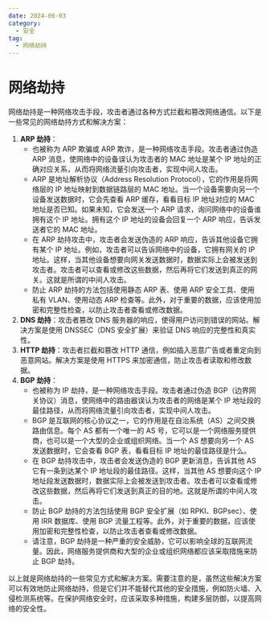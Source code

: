 ```yaml
---
date: 2024-06-03
category:
  - 安全
tag:
  - 网络劫持
---
```


# 网络劫持

网络劫持是一种网络攻击手段，攻击者通过各种方式拦截和篡改网络通信。以下是一些常见的网络劫持方式和解决方案：

1. **ARP 劫持**：
   - 也被称为 ARP 欺骗或 ARP 欺诈，是一种网络攻击手段。攻击者通过伪造 ARP 消息，使网络中的设备误认为攻击者的 MAC 地址是某个 IP 地址的正确对应关系，从而将网络流量引向攻击者，实现中间人攻击。
   - ARP 是地址解析协议（Address Resolution Protocol），它的作用是将网络层的 IP 地址映射到数据链路层的 MAC 地址。当一个设备需要向另一个设备发送数据时，它会先查看 ARP 缓存，看看目标 IP 地址对应的 MAC 地址是否已知。如果未知，它会发送一个 ARP 请求，询问网络中的设备谁拥有这个 IP 地址。拥有这个 IP 地址的设备会回复一个 ARP 响应，告诉发送者它的 MAC 地址。
   - 在 ARP 劫持攻击中，攻击者会发送伪造的 ARP 响应，告诉其他设备它拥有某个 IP 地址。例如，攻击者可以告诉网络中的设备，它拥有网关的 IP 地址。这样，当其他设备想要向网关发送数据时，数据实际上会被发送到攻击者。攻击者可以查看或修改这些数据，然后再将它们发送到真正的网关。这就是所谓的中间人攻击。
   - 防止 ARP 劫持的方法包括使用静态 ARP 表、使用 ARP 安全工具、使用私有 VLAN、使用动态 ARP 检查等。此外，对于重要的数据，应该使用加密和完整性检查，以防止攻击者查看或修改数据。
2. **DNS 劫持**：攻击者篡改 DNS 服务器的响应，使得用户访问到错误的网站。解决方案是使用 DNSSEC（DNS 安全扩展）来验证 DNS 响应的完整性和真实性。
3. **HTTP 劫持**：攻击者拦截和篡改 HTTP 通信，例如插入恶意广告或者重定向到恶意网站。解决方案是使用 HTTPS 来加密通信，防止攻击者读取和修改数据。
4. **BGP 劫持**：
   - 也被称为 IP 劫持，是一种网络攻击手段。攻击者通过伪造 BGP（边界网关协议）消息，使网络中的路由器误认为攻击者的网络是某个 IP 地址段的最佳路径，从而将网络流量引向攻击者，实现中间人攻击。
   - BGP 是互联网的核心协议之一，它的作用是在自治系统（AS）之间交换路由信息。每个 AS 都有一个唯一的 AS 号，它可以是一个网络服务提供商，也可以是一个大型的企业或组织网络。当一个 AS 想要向另一个 AS 发送数据时，它会查看 BGP 表，看看目标 IP 地址的最佳路径是什么。
   - 在 BGP 劫持攻击中，攻击者会发送伪造的 BGP 更新消息，告诉其他 AS 它有一条到达某个 IP 地址段的最佳路径。这样，当其他 AS 想要向这个 IP 地址段发送数据时，数据实际上会被发送到攻击者。攻击者可以查看或修改这些数据，然后再将它们发送到真正的目的地。这就是所谓的中间人攻击。
   - 防止 BGP 劫持的方法包括使用 BGP 安全扩展（如 RPKI、BGPsec）、使用 IRR 数据库、使用 BGP 流量工程等。此外，对于重要的数据，应该使用加密和完整性检查，以防止攻击者查看或修改数据。
   - 请注意，BGP 劫持是一种严重的安全威胁，它可以影响全球的互联网流量。因此，网络服务提供商和大型的企业或组织网络都应该采取措施来防止 BGP 劫持。

以上就是网络劫持的一些常见方式和解决方案。需要注意的是，虽然这些解决方案可以有效地防止网络劫持，但是它们并不能替代其他的安全措施，例如防火墙、入侵检测系统等。在保护网络安全时，应该采取多种措施，构建多层防御，以提高网络的安全性。

